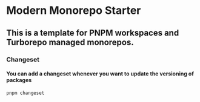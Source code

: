 # Modern Monorepo Starter

## This is a template for PNPM workspaces and Turborepo managed monorepos.

### Changeset

#### You can add a changeset whenever you want to update the versioning of packages
```
pnpm changeset
```
